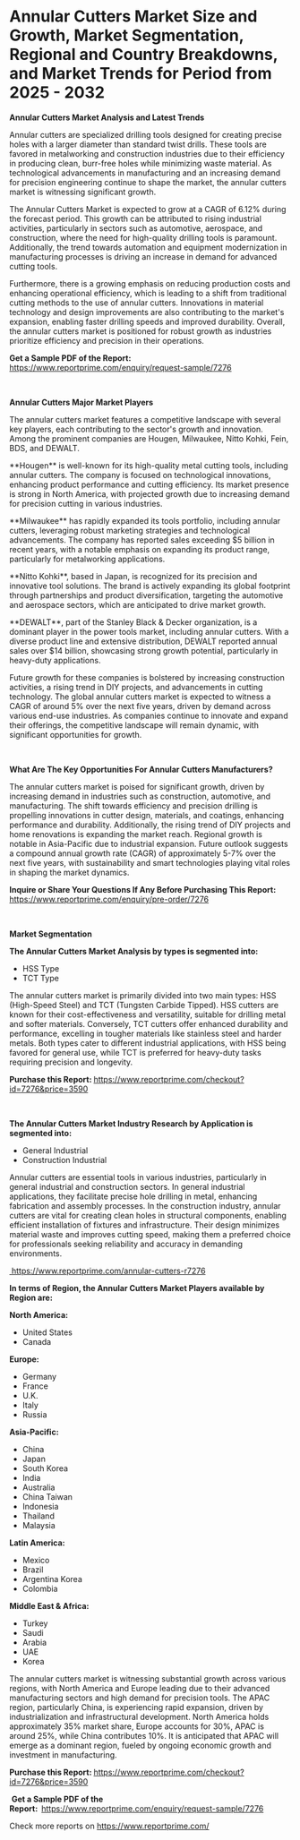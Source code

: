 <p><h1>Annular Cutters Market Size and Growth, Market Segmentation, Regional and Country Breakdowns, and Market Trends for Period from 2025 -  2032</h1></p><p><strong>Annular Cutters Market Analysis and Latest Trends</strong></p>
<p><p>Annular cutters are specialized drilling tools designed for creating precise holes with a larger diameter than standard twist drills. These tools are favored in metalworking and construction industries due to their efficiency in producing clean, burr-free holes while minimizing waste material. As technological advancements in manufacturing and an increasing demand for precision engineering continue to shape the market, the annular cutters market is witnessing significant growth.</p><p>The Annular Cutters Market is expected to grow at a CAGR of 6.12% during the forecast period. This growth can be attributed to rising industrial activities, particularly in sectors such as automotive, aerospace, and construction, where the need for high-quality drilling tools is paramount. Additionally, the trend towards automation and equipment modernization in manufacturing processes is driving an increase in demand for advanced cutting tools.</p><p>Furthermore, there is a growing emphasis on reducing production costs and enhancing operational efficiency, which is leading to a shift from traditional cutting methods to the use of annular cutters. Innovations in material technology and design improvements are also contributing to the market's expansion, enabling faster drilling speeds and improved durability. Overall, the annular cutters market is positioned for robust growth as industries prioritize efficiency and precision in their operations.</p></p>
<p><strong>Get a Sample PDF of the Report:&nbsp;</strong> <a href="https://www.reportprime.com/enquiry/request-sample/7276?utm_campaign=3053&utm_medium=2&utm_source=Github&utm_content=ia&utm_term=19032025&utm_id=annular-cutters">https://www.reportprime.com/enquiry/request-sample/7276</a></p>
<p>&nbsp;</p>
<p><strong>Annular Cutters Major Market Players</strong></p>
<p><p>The annular cutters market features a competitive landscape with several key players, each contributing to the sector's growth and innovation. Among the prominent companies are Hougen, Milwaukee, Nitto Kohki, Fein, BDS, and DEWALT.</p><p>**Hougen** is well-known for its high-quality metal cutting tools, including annular cutters. The company is focused on technological innovations, enhancing product performance and cutting efficiency. Its market presence is strong in North America, with projected growth due to increasing demand for precision cutting in various industries.</p><p>**Milwaukee** has rapidly expanded its tools portfolio, including annular cutters, leveraging robust marketing strategies and technological advancements. The company has reported sales exceeding $5 billion in recent years, with a notable emphasis on expanding its product range, particularly for metalworking applications.</p><p>**Nitto Kohki**, based in Japan, is recognized for its precision and innovative tool solutions. The brand is actively expanding its global footprint through partnerships and product diversification, targeting the automotive and aerospace sectors, which are anticipated to drive market growth.</p><p>**DEWALT**, part of the Stanley Black & Decker organization, is a dominant player in the power tools market, including annular cutters. With a diverse product line and extensive distribution, DEWALT reported annual sales over $14 billion, showcasing strong growth potential, particularly in heavy-duty applications.</p><p>Future growth for these companies is bolstered by increasing construction activities, a rising trend in DIY projects, and advancements in cutting technology. The global annular cutters market is expected to witness a CAGR of around 5% over the next five years, driven by demand across various end-use industries. As companies continue to innovate and expand their offerings, the competitive landscape will remain dynamic, with significant opportunities for growth.</p></p>
<p>&nbsp;</p>
<p><strong>What Are The Key Opportunities For Annular Cutters Manufacturers?</strong></p>
<p><p>The annular cutters market is poised for significant growth, driven by increasing demand in industries such as construction, automotive, and manufacturing. The shift towards efficiency and precision drilling is propelling innovations in cutter design, materials, and coatings, enhancing performance and durability. Additionally, the rising trend of DIY projects and home renovations is expanding the market reach. Regional growth is notable in Asia-Pacific due to industrial expansion. Future outlook suggests a compound annual growth rate (CAGR) of approximately 5-7% over the next five years, with sustainability and smart technologies playing vital roles in shaping the market dynamics.</p></p>
<p><strong>Inquire or Share Your Questions If Any Before Purchasing This Report:</strong> <a href="https://www.reportprime.com/enquiry/pre-order/7276?utm_campaign=3053&utm_medium=2&utm_source=Github&utm_content=ia&utm_term=19032025&utm_id=annular-cutters">https://www.reportprime.com/enquiry/pre-order/7276</a></p>
<p>&nbsp;</p>
<p><strong>Market Segmentation</strong></p>
<p><strong>The Annular Cutters Market Analysis by types is segmented into:</strong></p>
<p><ul><li>HSS Type</li><li>TCT Type</li></ul></p>
<p><p>The annular cutters market is primarily divided into two main types: HSS (High-Speed Steel) and TCT (Tungsten Carbide Tipped). HSS cutters are known for their cost-effectiveness and versatility, suitable for drilling metal and softer materials. Conversely, TCT cutters offer enhanced durability and performance, excelling in tougher materials like stainless steel and harder metals. Both types cater to different industrial applications, with HSS being favored for general use, while TCT is preferred for heavy-duty tasks requiring precision and longevity.</p></p>
<p><strong>Purchase this Report:&nbsp;</strong><a href="https://www.reportprime.com/checkout?id=7276&price=3590&utm_campaign=3053&utm_medium=2&utm_source=Github&utm_content=ia&utm_term=19032025&utm_id=annular-cutters">https://www.reportprime.com/checkout?id=7276&price=3590</a></p>
<p>&nbsp;</p>
<p><strong>The Annular Cutters Market Industry Research by Application is segmented into:</strong></p>
<p><ul><li>General Industrial</li><li>Construction Industrial</li></ul></p>
<p><p>Annular cutters are essential tools in various industries, particularly in general industrial and construction sectors. In general industrial applications, they facilitate precise hole drilling in metal, enhancing fabrication and assembly processes. In the construction industry, annular cutters are vital for creating clean holes in structural components, enabling efficient installation of fixtures and infrastructure. Their design minimizes material waste and improves cutting speed, making them a preferred choice for professionals seeking reliability and accuracy in demanding environments.</p></p>
<p><a href="https://www.reportprime.com/annular-cutters-r7276?utm_campaign=3053&utm_medium=2&utm_source=Github&utm_content=ia&utm_term=19032025&utm_id=annular-cutters">&nbsp;https://www.reportprime.com/annular-cutters-r7276</a></p>
<p><strong>In terms of Region, the Annular Cutters Market Players available by Region are:</strong></p>
<p>
    <p> <strong> North America: </strong>
        <ul>
            <li>United States</li>
            <li>Canada</li>
        </ul>
        </p> 
    <p> <strong> Europe: </strong>
        <ul>
            <li>Germany</li>
            <li>France</li>
            <li>U.K.</li>
            <li>Italy</li>
            <li>Russia</li>
        </ul>
        </p> 
    <p> <strong> Asia-Pacific: </strong>
        <ul>
            <li>China</li>
            <li>Japan</li>
            <li>South Korea</li>
            <li>India</li>
            <li>Australia</li>
            <li>China Taiwan</li>
            <li>Indonesia</li>
            <li>Thailand</li>
            <li>Malaysia</li>
        </ul>
        </p> 
    <p> <strong> Latin America: </strong>
        <ul>
            <li>Mexico</li>
            <li>Brazil</li>
            <li>Argentina Korea</li>
            <li>Colombia</li>
        </ul>
        </p> 
    <p> <strong> Middle East & Africa: </strong>
        <ul>
            <li>Turkey</li>
            <li>Saudi</li>
            <li>Arabia</li>
            <li>UAE</li>
            <li>Korea</li>
        </ul>
    </p>
    </p>
<p><p>The annular cutters market is witnessing substantial growth across various regions, with North America and Europe leading due to their advanced manufacturing sectors and high demand for precision tools. The APAC region, particularly China, is experiencing rapid expansion, driven by industrialization and infrastructural development. North America holds approximately 35% market share, Europe accounts for 30%, APAC is around 25%, while China contributes 10%. It is anticipated that APAC will emerge as a dominant region, fueled by ongoing economic growth and investment in manufacturing.</p></p>
<p><strong>Purchase this Report: </strong><a href="https://www.reportprime.com/checkout?id=7276&price=3590&utm_campaign=3053&utm_medium=2&utm_source=Github&utm_content=ia&utm_term=19032025&utm_id=annular-cutters">https://www.reportprime.com/checkout?id=7276&price=3590</a></p>
<p>&nbsp;<strong>Get a Sample PDF of the Report:&nbsp;&nbsp;</strong><a href="https://www.reportprime.com/enquiry/request-sample/7276?utm_campaign=3053&utm_medium=2&utm_source=Github&utm_content=ia&utm_term=19032025&utm_id=annular-cutters">https://www.reportprime.com/enquiry/request-sample/7276</a></p>
<p><strong></strong></p>
<p>Check more reports on <a href="https://www.reportprime.com/?utm_campaign=3053&utm_medium=2&utm_source=Github&utm_content=ia&utm_term=19032025&utm_id=annular-cutters">https://www.reportprime.com/</a></p>